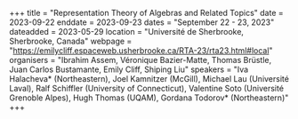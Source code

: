 +++
title = "Representation Theory of Algebras and Related Topics"
date = 2023-09-22
enddate = 2023-09-23
dates = "September 22 - 23, 2023"
dateadded = 2023-05-29
location = "Université de Sherbrooke, Sherbrooke, Canada"
webpage = "https://emilycliff.espaceweb.usherbrooke.ca/RTA-23/rta23.html#local"
organisers = "Ibrahim Assem, Véronique Bazier-Matte, Thomas Brüstle, Juan Carlos Bustamante, Emily Cliff, Shiping Liu"
speakers = "Iva Halacheva* (Northeastern), Joel Kamnitzer (McGill), Michael Lau (Université Laval), Ralf Schiffler (University of Connecticut), Valentine Soto (Université Grenoble Alpes), Hugh Thomas (UQAM), Gordana Todorov* (Northeastern)"
+++
